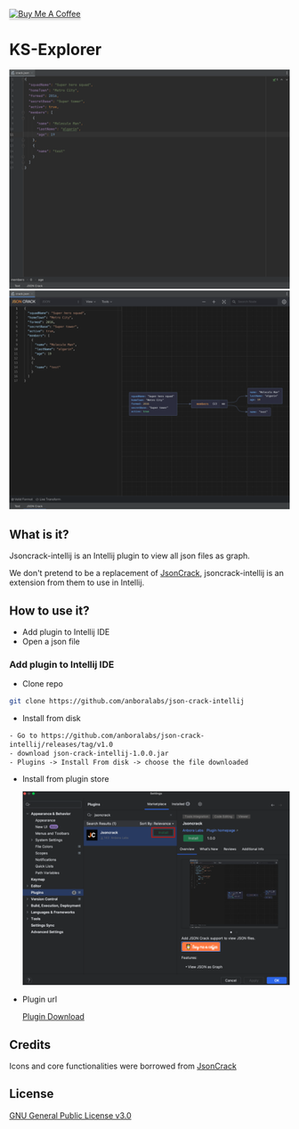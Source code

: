 <a href="https://www.buymeacoffee.com/dalgarins" target="_blank"><img src="https://www.buymeacoffee.com/assets/img/custom_images/orange_img.png" alt="Buy Me A Coffee" style="height: 41px !important;width: 174px !important;box-shadow: 0px 3px 2px 0px rgba(190, 190, 190, 0.5) !important;-webkit-box-shadow: 0px 3px 2px 0px rgba(190, 190, 190, 0.5) !important;" ></a>

# KS-Explorer

![Locked-ks](/images/json_crack1.png)
![Unlocked-ks](/images/json_crack2.png)

## What is it?

Jsoncrack-intellij is an Intellij plugin to view all json files as graph.

We don't pretend to be a replacement of [JsonCrack](https://jsoncrack.com/editor), jsoncrack-intellij is an extension from them to use in Intellij.

## How to use it?

- Add plugin to Intellij IDE
- Open a json file

### Add plugin to Intellij IDE

- Clone repo

```sh
git clone https://github.com/anboralabs/json-crack-intellij
```

- Install from disk

```
- Go to https://github.com/anboralabs/json-crack-intellij/releases/tag/v1.0
- download json-crack-intellij-1.0.0.jar
- Plugins -> Install From disk -> choose the file downloaded
```

- Install from plugin store

  ![Market Place](/images/marketplace.png)

- Plugin url

  [Plugin Download](https://plugins.jetbrains.com/plugin/18286-ks-explorer)

## Credits

<div>Icons and core functionalities were borrowed from <a href="https://jsoncrack.com/" title="jsoncrack">JsonCrack</a> </div>

## License

[GNU General Public License v3.0](https://github.com/anboralabs/json-crack-intellij/blob/master/LICENSE)
